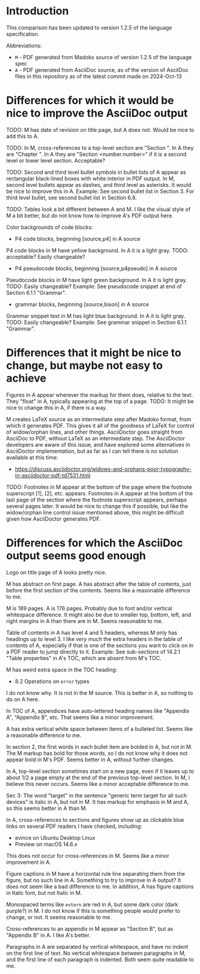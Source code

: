 # Introduction

This comparison has been updated to version 1.2.5 of the language
specification.

Abbreviations:

+ `M` - PDF generated from Madoko source of version 1.2.5 of the
  language spec
+ `A` - PDF generated from AsciiDoc source, as of the version of
  AsciiDoc files in this repository as of the latest commit made on
  2024-Oct-13


# Differences for which it would be nice to improve the AsciiDoc output

TODO: M has date of revision on title page, but A does not.  Would be
nice to add this to A.

TODO: In M, cross-references to a top-level section are "Section
<number>".  In A they are "Chapter <number>".  In A they are "Section
<number.number>" if it is a second level or lower level section.
Acceptable?

TODO: Second and third level bullet symbols in bullet lists of A
appear as rectangular black-lined boxes with white interior in PDF
output.  In M, second level bullets appear as dashes, and third level
as asterisks.  It would be nice to improve this in A.  Example: See
second bullet list in Section 3.  For third level bullet, see second
bullet list in Section 6.8.

TODO: Tables look a bit different between A and M.  I like the visual
style of M a bit better, but do not know how to improve A's PDF output
here.

Color backgrounds of code blocks:

+ P4 code blocks, beginning [source,p4] in A source

P4 code blocks in M have yellow background.  In A it is a light gray.
TODO: acceptable?  Easily changeable?

+ P4 pseudocode blocks, beginning [source,p4pseudo] in A source

Pseudocode blocks in M have light green background.  In A it is light
gray.  TODO: Easily changeable?  Example: See pseudocode snippet at
end of Section 6.1.1 "Grammar".

+ grammar blocks, beginning [source,bison] in A source

Grammar snippet text in M has light blue background.  In A it is light
gray.  TODO: Easily changeable?  Example: See grammar snippet in
Section 6.1.1 "Grammar".


# Differences that it might be nice to change, but maybe not easy to achieve

Figures in A appear wherever the markup for them does, relative to the
text.  They "float" in A, typically appearing at the top of a page.
TODO: It might be nice to change this in A, if there is a way.

M creates LaTeX source as an intermediate step after Madoko format,
from which it generates PDF.  This gives it all of the goodness of
LaTeX for control of widow/orphan lines, and other things.
AsciiDoctor goes straight from AsciiDoc to PDF, without LaTeX as an
intermediate step.  The AsciiDoctor developers are aware of this
issue, and have explored some alternatives in AsciiDoctor
implementation, but as far as I can tell there is no solution
available at this time:

+ https://discuss.asciidoctor.org/widows-and-orphans-poor-typography-in-asciidoctor-pdf-td7531.html

TODO: Footnotes in M appear at the bottom of the page where the
footnote superscript [1], [2], etc. appears.  Footnotes in A appear at
the bottom of the last page of the section where the footnote
superscript appears, perhaps several pages later.  It would be nice to
change this if possible, but like the widow/orphan line control issue
mentioned above, this might be difficult given how AsciiDoctor
generates PDF.


# Differences for which the AsciiDoc output seems good enough

Logo on title page of A looks pretty nice.

M has abstract on first page.  A has abstract after the table of
contents, just before the first section of the contents.  Seems like a
reasonable difference to me.

M is 189 pages.  A is 176 pages.  Probably due to font and/or vertical
whitespace difference.  It might also be due to smaller top, bottom,
left, and right margins in A than there are in M.  Seems reasonable to
me.

Table of contents in A has level 4 and 5 headers, whereas M only has
headings up to level 3.  I like _very much_ the extra headers in the
table of contents of A, especially if that is one of the sections you
want to click on in a PDF reader to jump directly to it.  Example: See
sub-sections of 14.2.1 "Table properties" in A's TOC, which are absent
from M's TOC.

M has weird extra space in the TOC heading:

+ 8.2 Operations on `error` types

I do not know why.  It is not in the M source.  This is better in A,
so nothing to do on A here.

In TOC of A, appendices have auto-lettered heading names like
"Appendix A", "Appendix B", etc.  That seems like a minor improvement.

A has extra vertical white space between items of a bulleted list.
Seems like a reasonable difference to me.

In section 2, the first words in each bullet item are bolded in A, but
not in M.  The M markup has bold for those words, so I do not know why
it does not appear bold in M's PDF.  Seems better in A, without
further changes.

In A, top-level section sometimes start on a new page, even if it
leaves up to about 1/2 a page empty at the end of the previous
top-level section.  In M, I believe this never occurs.  Seems like a
minor acceptable difference to me.

Sec 3: The word "target" in the sentence "generic term target for all
such devices" is italic in A, but not in M.  It has markup for
emphasis in M and A, so this seems better in A than M.

In A, cross-references to sections and figures show up as clickable
blue links on several PDF readers I have checked, including:

+ evince on Ubuntu Desktop Linux
+ Preview on macOS 14.6.x

This does not occur for cross-references in M.  Seems like a minor
improvement in A.

Figure captions in M have a horizontal rule line separating them from
the figure, but no such line in A.  Something to try to improve in A
output?  It does not seem like a bad difference to me.  In addition, A
has figure captions in Italic font, but not Italic in M.

Monospaced terms like `extern` are red in A, but some dark color (dark
purple?) in M.  I do not know if this is something people would prefer
to change, or not.  It seems reasonable to me.

Cross-references to an appendix in M appear as "Section B", but as
"Appendix B" in A.  I like A's better.

Paragraphs in A are separated by vertical whitespace, and have no
indent on the first line of text.  No vertical whitespace between
paragraphs in M, and the first line of each paragraph is indented.
Both seem quite readable to me.
